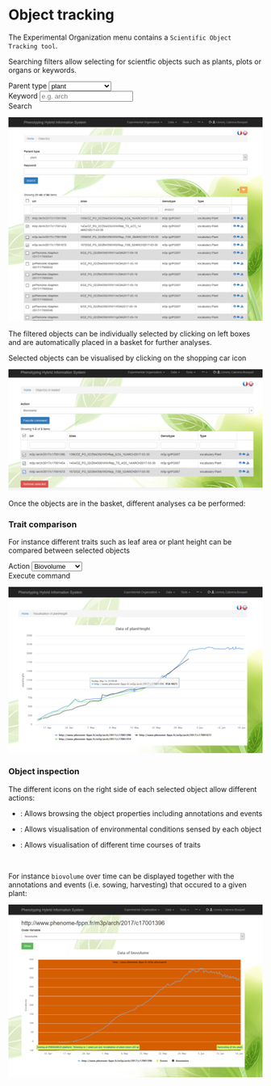 # Object tracking
The Experimental Organization menu contains a `Scientific Object Tracking tool`. 

Searching filters allow selecting for scientfic objects such as plants, plots or organs or keywords.

 <div class="form-group">
  <label for="sel1">Parent type</label>
  <select class="form-control" id="sel1">
    <option>plant</option>
    <option>plot</option>
    <option>leaf</option>
    <option>ear inflorescence</option>
  </select>
</div> 

  <div class="form-group">
  <label for="usr">Keyword</label>
  <input type="text" class="form-control" id="usr" placeholder="e.g. arch">
</div>
<span class="btn btn-primary">Search</span> 

![](img/objecttrack1.png)

The filtered objects can be individually selected by clicking on left boxes and are automatically placed in a basket for further analyses. 

Selected objects can be visualised by clicking on the shopping car icon <a href="#" class="btn btn-warning">
          <span class="glyphicon glyphicon-shopping-cart"></span>     </a>

![](img/objecttrack2.png)

Once the objects are in the basket, different analyses ca be performed:

### Trait comparison
For instance different traits such as leaf area or plant height can be compared between selected objects
 <div class="form-group">
  <label for="sel1">Action</label>
  <select class="form-control" id="sel1">
    <option>Biovolume</option>
    <option>Leaf Area</option>
    <option>Plant height</option>
    <option>Thermal time</option>
  </select>
</div> 
<span class="btn btn-primary">Execute command</span> 

![](img/objecttrack3.png)

### Object inspection

The different icons on the right side of each selected object allow different actions:

- <p><a href="#"> <span class="glyphicon glyphicon-eye-open"></span> </a>: Allows browsing the object properties including annotations and events</p>

- <p><a href="#"> <span class="glyphicon glyphicon-cloud"></span> </a>: Allows visualisation of environmental conditions sensed by each object  </p>

- <p><a href="#"> <span class="glyphicon glyphicon-stats"></span> </a>: Allows visualisation of different time courses of traits </p>
<br>

For instance `biovolume` over time can be displayed together with the annotations and events (i.e. sowing, harvesting) that occured to a given plant:

![](img/objecttrack4.png)